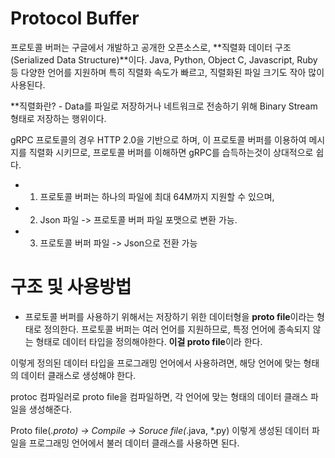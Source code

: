 # Protocol Buffer 

프로토콜 버퍼는 구글에서 개발하고 공개한 오픈소스로, **직렬화 데이터 구조(Serialized Data Structure)**이다. Java, Python, Object C, Javascript, Ruby등 다양한 언어를 지원하며 특히 직렬화 속도가 빠르고, 직렬화된 파일 크기도 작아 많이 사용된다.

**직렬화란? -  Data를 파일로 저장하거나 네트워크로 전송하기 위해 Binary Stream 형태로 저장하는 행위이다.

 gRPC 프로토콜의 경우 HTTP 2.0을 기반으로 하며, 이 프로토콜 버퍼를 이용하여 메시지를 직렬화 시키므로, 프로토콜 버퍼를 이해하면 gRPC를 습득하는것이 상대적으로 쉽다. 

- 1. 프로토콜 버퍼는 하나의 파일에 최대 64M까지 지원할 수 있으며, 
- 2. Json 파일 -> 프로토콜 버퍼 파일 포맷으로 변환 가능.
- 3. 프로토콜 버퍼 파일 -> Json으로 전환 가능

# 구조 및 사용방법
- 프로토콜 버퍼를 사용하기 위해서는 저장하기 위한 데이터형을 **proto file**이라는 형태로 정의한다. 프로토콜 버퍼는 여러 언어를 지원하므로, 특정 언어에 종속되지 않는 형태로 데이터 타입을 정의해야한다. 
**이걸 proto file**이라 한다. 

이렇게 정의된 데이터 타입을 프로그래밍 언어에서 사용하려면, 해당 언어에 맞는 형태의 데이터 클래스로 생성해야 한다. 

 protoc 컴파일러로 proto file을 컴파일하면, 각 언어에 맞는 형태의 데이터 클래스 파일을 생성해준다. 

Proto file(*.proto) -> Compile -> Soruce file(*.java, *.py)
이렇게 생성된 데이터 파일을 프로그래밍 언어에서 불러 데이터 클래스를 사용하면 된다.
